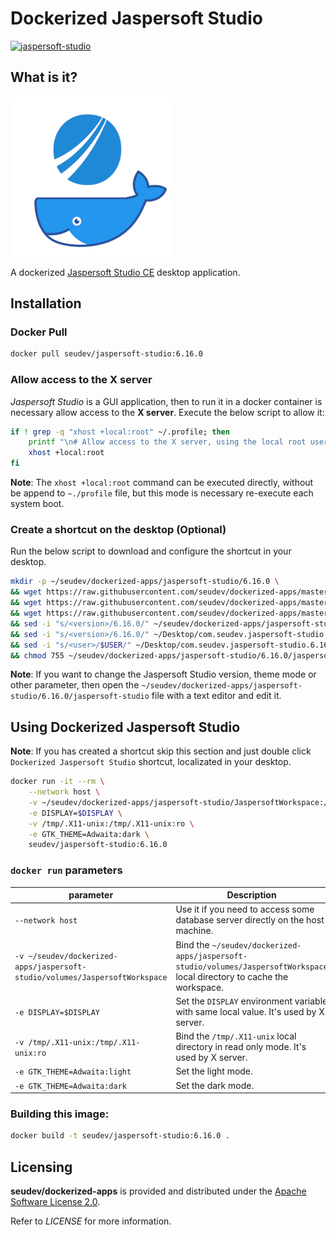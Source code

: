 # Dockerized Jaspersoft Studio

[![jaspersoft-studio](http://dockeri.co/image/seudev/jaspersoft-studio)](https://hub.docker.com/r/seudev/jaspersoft-studio)

## What is it?

![dockerized-jaspersoft-studio-256px](https://raw.githubusercontent.com/seudev/dockerized-apps/master/jaspersoft-studio/dockerized-jaspersoft-studio-256px.png)

A dockerized [Jaspersoft Studio CE](https://community.jaspersoft.com/project/jaspersoft-studio) desktop application.

## Installation

### Docker Pull

```sh
docker pull seudev/jaspersoft-studio:6.16.0
```

### Allow access to the X server

*Jaspersoft Studio* is a GUI application, then to run it in a docker container is necessary allow access to the **X server**. Execute the below script to allow it:

```sh
if ! grep -q "xhost +local:root" ~/.profile; then
    printf "\n# Allow access to the X server, using the local root user\nxhost +local:root\n" >> ~/.profile
    xhost +local:root
fi
```

**Note**: The `xhost +local:root` command can be executed directly, without be append to `~./profile` file, but this mode is necessary re-execute each system boot.

### Create a shortcut on the desktop (Optional)

Run the below script to download and configure the shortcut in your desktop.

```sh
mkdir -p ~/seudev/dockerized-apps/jaspersoft-studio/6.16.0 \
&& wget https://raw.githubusercontent.com/seudev/dockerized-apps/master/jaspersoft-studio/jaspersoft-studio -O ~/seudev/dockerized-apps/jaspersoft-studio/6.16.0/jaspersoft-studio \
&& wget https://raw.githubusercontent.com/seudev/dockerized-apps/master/jaspersoft-studio/dockerized-jaspersoft-studio-256px.png -O ~/seudev/dockerized-apps/jaspersoft-studio/dockerized-jaspersoft-studio-256px.png \
&& wget https://raw.githubusercontent.com/seudev/dockerized-apps/master/jaspersoft-studio/com.seudev.jaspersoft-studio.desktop -O ~/Desktop/com.seudev.jaspersoft-studio.6.16.0.desktop \
&& sed -i "s/<version>/6.16.0/" ~/seudev/dockerized-apps/jaspersoft-studio/6.16.0/jaspersoft-studio \
&& sed -i "s/<version>/6.16.0/" ~/Desktop/com.seudev.jaspersoft-studio.6.16.0.desktop \
&& sed -i "s/<user>/$USER/" ~/Desktop/com.seudev.jaspersoft-studio.6.16.0.desktop \
&& chmod 755 ~/seudev/dockerized-apps/jaspersoft-studio/6.16.0/jaspersoft-studio ~/Desktop/com.seudev.jaspersoft-studio.6.16.0.desktop
```

**Note**: If you want to change the Jaspersoft Studio version, theme mode or other parameter, then open the `~/seudev/dockerized-apps/jaspersoft-studio/6.16.0/jaspersoft-studio` file with a text editor and edit it.

## Using Dockerized Jaspersoft Studio

**Note**: If you has created a shortcut skip this section and just double click `Dockerized Jaspersoft Studio` shortcut, localizated in your desktop.

```sh
docker run -it --rm \
    --network host \
    -v ~/seudev/dockerized-apps/jaspersoft-studio/JaspersoftWorkspace:/root/JaspersoftWorkspace \
    -e DISPLAY=$DISPLAY \
    -v /tmp/.X11-unix:/tmp/.X11-unix:ro \
    -e GTK_THEME=Adwaita:dark \
    seudev/jaspersoft-studio:6.16.0
```

### `docker run` parameters

| **parameter**                                                               | **Description**                                                                                                           |
| --------------------------------------------------------------------------- | ------------------------------------------------------------------------------------------------------------------------- |
| `--network host`                                                            | Use it if you need to access some database server directly on the host machine.                                           |
| `-v ~/seudev/dockerized-apps/jaspersoft-studio/volumes/JaspersoftWorkspace` | Bind the `~/seudev/dockerized-apps/jaspersoft-studio/volumes/JaspersoftWorkspace` local directory to cache the workspace. |
| `-e DISPLAY=$DISPLAY`                                                       | Set the `DISPLAY` environment variable with same local value. It's used by X server.                                      |
| `-v /tmp/.X11-unix:/tmp/.X11-unix:ro`                                       | Bind the `/tmp/.X11-unix` local directory in read only mode. It's used by X server.                                       |
| `-e GTK_THEME=Adwaita:light`                                                | Set the light mode.                                                                                                       |
| `-e GTK_THEME=Adwaita:dark`                                                 | Set the dark mode.                                                                                                        |

### Building this image:

```sh
docker build -t seudev/jaspersoft-studio:6.16.0 .
```

## Licensing

**seudev/dockerized-apps** is provided and distributed under the [Apache Software License 2.0](http://www.apache.org/licenses/LICENSE-2.0).

Refer to *LICENSE* for more information.
